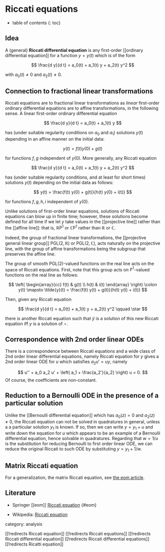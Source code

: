 

# Riccati equations
* table of contents
{: toc}

## Idea

A (general) __Riccati differential equation__ is any first-order [[ordinary differential equation]] for a function $y = y(t)$ which is of the form

$$
\frac{d y}{d t} = a_0(t) + a_1(t) y + a_2(t) y^2 
$$

with $a_0(t)\neq 0$ and $a_2(t)\neq 0$.  

## Connection to fractional linear transformations

Riccati equations are to fractional linear transformations as *linear* first-order ordinary differential equations are to affine transformations, in the following sense.  A linear first-order ordinary differential equation

$$
\frac{d y}{d t} = a_0(t) + a_1(t) y
$$

has (under suitable regularity conditions on $a_0$ and $a_1$) solutions $y(t)$ depending in an affine manner on the initial data:

$$ y(t) = f(t) y(0) + g(t) $$

for functions $f,g$ independent of $y(0)$.   More generally, any Riccati equation 

$$
\frac{d y}{d t} = a_0(t) + a_1(t) y + a_2(t) y^2 
$$

has (under suitable regularity conditions, and at least for short times) solutions $y(t)$ depending on the initial data as follows:

$$ y(t) = \frac{f(t) y(0) + g(t)}{h(t) y(0) + i(t)} $$

for functions $f,g,h,i$ independent of $y(0)$.  

Unlike solutions  of first-order linear equations, solutions of Riccati equations can blow up in finite time; however, these solutions become defined for all time if we let $y$ take values in the [[projective line]] rather than the [[affine line]]: that is, $\mathbb{R}\mathrm{P}^1$ or $\mathbb{C}\mathrm{P}^1$ rather than $\mathbb{R}$ or $\mathbb{C}$.  

Indeed, the group of fractional linear transformations, the [[projective general linear group]] $\mathrm{PGL}(2,\mathbb{R})$ or $\mathrm{PGL}(2,\mathbb{C})$, acts naturally on the projective line, with the group of affine transformations being the subgroup that preserves the affine line.

The group of smooth $\mathrm{PGL}(2)$-valued functions on the real line acts on the space of Riccati equations.  First, note that this group acts on $\mathbb{P}^1$-valued functions on the real line as follows:

$$ \left( \begin{array}{cc} f(t) & g(t) \\ h(t) & i(t) \end{array} \right) \colon y(t) \mapsto \tilde{y}(t) = \frac{f(t) y(t) + g(t)}{h(t) y(t) + i(t)} $$

Then, given any Riccati equation 

$$
\frac{d y}{d t} = a_0(t) + a_1(t) y + a_2(t) y^2   \qquad \star
$$

there is another Riccati equation such that $\tilde{y}$ is a solution of this new Riccati equation iff $y$ is a solution of $\star$.  

## Correspondence with 2nd order linear ODEs

There is a correspondence between Riccati equations and a wide class of
2nd order linear differential equations, namely Riccati equation for $y$ gives a 2nd order linear ODE for $u$ which satisfies $a_2 u' = u y$, namely

$$
u'' + a_0 a_2 u' + \left( a_1 + \frac{a_2'}{a_2} \right) u = 0.
$$
Of course, the coefficients are non-constant.


## Reduction to a Bernoulli ODE in the presence of a particular solution

Unlike the [[Bernoulli differential equation]] which has $a_0(z) = 0$ and $a_2(z) \neq 0$, the Riccati equation can not be solved in quadratures in general, unless a a particular solution $y_1$ is known. If so, then we can write $y = y_1 + u$ and
write down the equation for $u$ which appears to be an example of a Bernoulli differential equation, hence solvable in quadratures. Regarding that $w = 1/u$ is
the substitution for reducing Bernoulli to first order linear ODE, we can reduce
the original Riccati to such ODE by substituting $y = y_1 + 1/w$.


## Matrix Riccati equation

For a generalization, the matrix Riccati equation, see [the eom article](#eom).


## Literature

* Springer [[eom]] [Riccati equation](http://www.encyclopediaofmath.org/index.php?title=p/r081770)
  {#eom}

* Wikipedia: [Riccati equation](http://en.wikipedia.org/wiki/Riccati_equation)


category: analysis

[[!redirects Riccati equation]]
[[!redirects Riccati equations]]
[[!redirects Riccati differential equation]]
[[!redirects Riccati differential equations]]
[[!redirects Ricatti equation]]
